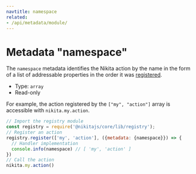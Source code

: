 ```yaml
---
navtitle: namespace
related:
- /api/metadata/module/
---
```


# Metadata "namespace"

The `namespace` metadata identifies the Nikita action by the name in the form of a list of addressable properties in the order it was [registered](/current/guide/registry/).

* Type: `array`
* Read-only

For example, the action registered by the `["my", "action"]` array is accessible with `nikita.my.action`.

```js
// Import the registry module
const registry = require('@nikitajs/core/lib/registry');
// Register an action
registry.register(['my', 'action'], ({metadata: {namespace}}) => {
  // Handler implementation
  console.info(namespace) // [ 'my', 'action' ]
})
// Call the action
nikita.my.action()
```
